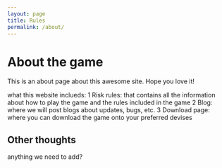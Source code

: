 ```yaml
---
layout: page
title: Rules
permalink: /about/
---
```

[comment]: <> (the top bit is yaml front matter, it tells jekyll to process tis page and compile into something else)

# About the game
This is an about page about this awesome site.
Hope you love it!

what this website inclueds:
1 Risk rules: that contains all the information about how to play the game and the rules included in the game
2 Blog: where we will post blogs about updates, bugs, etc.
3 Download page: where you can download the game onto your preferred devises

## Other thoughts

anything we need to add?
 
